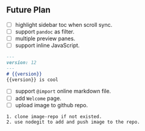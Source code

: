 ## Future Plan
* [ ] highlight sidebar toc when scroll sync.  
* [ ] support `pandoc` as filter.
* [ ] multiple preview panes.  
* [ ] support inline JavaScript.  
```markdown
---
version: 12
---
# {{version}}
{{version}} is cool
```
* [ ] support `@import` online markdown file.    
* [ ] add `Welcome` page.
* [ ] upload image to github repo.
```
1. clone image-repo if not existed.
2. use nodegit to add and push image to the repo.
```  